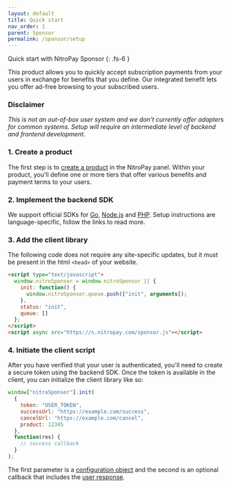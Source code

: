 ```yaml
---
layout: default
title: Quick start
nav_order: 1
parent: Sponsor
permalink: /sponsor/setup
---
```


Quick start with NitroPay Sponsor
{: .fs-6 }

This product allows you to quickly accept subscription payments from your users in exchange for benefits that you define. Our integrated benefit lets you offer ad-free browsing to your subscribed users.

### Disclaimer

_This is not an out-of-box user system and we don't currently offer adapters for common systems. Setup will require an intermediate level of backend and frontend development._

### 1. Create a product

The first step is to [create a product](https://panel.nitropay.com/sponsor/products) in the NitroPay panel. Within your product, you'll define one or more tiers that offer various benefits and payment terms to your users.

### 2. Implement the backend SDK

We support official SDKs for [Go](/sponsor/sdk/go), [Node.js](/sponsor/sdk/node) and [PHP](/sponsor/sdk/php). Setup instructions are language-specific, follow the links to read more.

### 3. Add the client library

The following code does not require any site-specific updates, but it must be present in the html `<head>` of your website.

```html
<script type="text/javascript">
  window.nitroSponsor = window.nitroSponsor || {
    init: function() {
      window.nitroSponsor.queue.push(["init", arguments]);
    },
    status: "init",
    queue: []
  };
</script>
<script async src="https://s.nitropay.com/sponsor.js"></script>
```

### 4. Initiate the client script

After you have verified that your user is authenticated, you'll need to create a secure token using the backend SDK. Once the token is available in the client, you can initialize the client library like so:

```js
window["nitroSponsor"].init(
  {
    token: "USER_TOKEN",
    successUrl: "https://example.com/success",
    cancelUrl: "https://example.com/cancel",
    product: 12345
  },
  function(res) {
    // success callback
  }
);
```

The first parameter is a [configuration object](/sponsor/config) and the second is an optional callback that includes the [user response](/sponsor/api/user).
